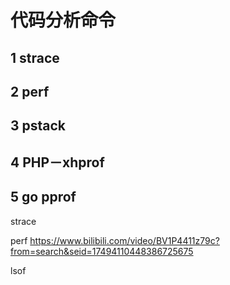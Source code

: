 # 代码分析命令

## 1 strace

## 2 perf

## 3 pstack

## 4 PHP－xhprof

## 5 go pprof



strace 

perf https://www.bilibili.com/video/BV1P4411z79c?from=search&seid=17494110448386725675

lsof 

